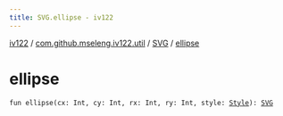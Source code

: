 ```yaml
---
title: SVG.ellipse - iv122
---
```


[iv122](../../index.md) / [com.github.mseleng.iv122.util](../index.md) / [SVG](index.md) / [ellipse](.)

# ellipse

`fun ellipse(cx: Int, cy: Int, rx: Int, ry: Int, style: `[`Style`](../-style/index.md)`): `[`SVG`](index.md)